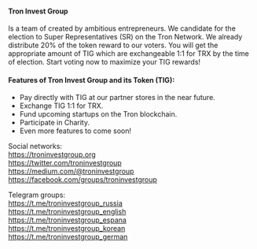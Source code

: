 #### Tron Invest Group
Is a team of created by ambitious entrepreneurs. We candidate for the election to Super Representatives (SR) on the Tron Network. We already distribute 20% of the token reward to our voters. You will get the appropriate amount of TIG which are exchangeable 1:1 for TRX by the time of election. Start voting now to maximize your TIG rewards!

#### Features of Tron Invest Group and its Token (TIG):
- Pay directly with TIG at our partner stores in the near future.
- Exchange TIG 1:1 for TRX.
- Fund upcoming startups on the Tron blockchain.
- Participate in Charity.
- Even more features to come soon!

Social networks:  
https://troninvestgroup.org  
https://twitter.com/troninvestgroup  
https://medium.com/@troninvestgroup  
https://facebook.com/groups/troninvestgroup  

Telegram groups:  
https://t.me/troninvestgroup_russia  
https://t.me/troninvestgroup_english  
https://t.me/troninvestgroup_espana  
https://t.me/troninvestgroup_korean  
https://t.me/troninvestgroup_german  
